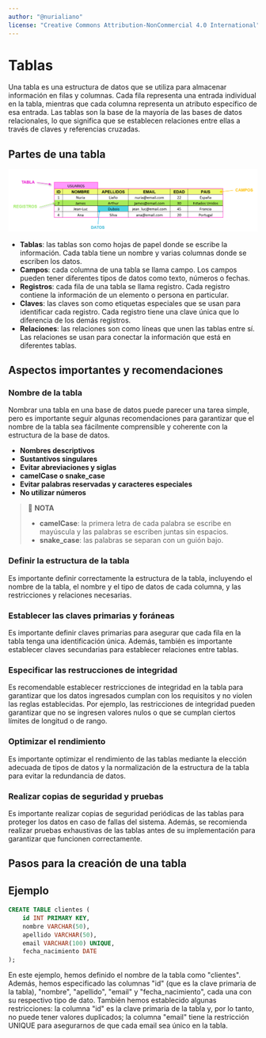 ```yaml
---
author: "@nurialiano"
license: "Creative Commons Attribution-NonCommercial 4.0 International"
---
```


# Tablas

Una tabla es una estructura de datos que se utiliza para almacenar información en filas y columnas. Cada fila representa una entrada individual en la tabla, mientras que cada columna representa un atributo específico de esa entrada. Las tablas son la base de la mayoría de las bases de datos relacionales, lo que significa que se establecen relaciones entre ellas a través de claves y referencias cruzadas.

## Partes de una tabla

![partes de una tabla](img/partes-tablas.png)

- **Tablas**: las tablas son como hojas de papel donde se escribe la información. Cada tabla tiene un nombre y varias columnas donde se escriben los datos.
- **Campos**: cada columna de una tabla se llama campo. Los campos pueden tener diferentes tipos de datos como texto, números o fechas.
- **Registros**: cada fila de una tabla se llama registro. Cada registro contiene la información de un elemento o persona en particular.
- **Claves**: las claves son como etiquetas especiales que se usan para identificar cada registro. Cada registro tiene una clave única que lo diferencia de los demás registros.
- **Relaciones**: las relaciones son como líneas que unen las tablas entre sí. Las relaciones se usan para conectar la información que está en diferentes tablas.

## Aspectos importantes y recomendaciones

### Nombre de la tabla

Nombrar una tabla en una base de datos puede parecer una tarea simple, pero es importante seguir algunas recomendaciones para garantizar que el nombre de la tabla sea fácilmente comprensible y coherente con la estructura de la base de datos.

- **Nombres descriptivos**
- **Sustantivos singulares**
- **Evitar abreviaciones y siglas**
- **camelCase o snake_case**
- **Evitar palabras reservadas y caracteres especiales**
- **No utilizar números**

>:pencil: **NOTA**
>
> - **camelCase**: la primera letra de cada palabra se escribe en mayúscula y las palabras se escriben juntas sin espacios.
> - **snake_case**: las palabras se separan con un guión bajo.

### Definir la estructura de la tabla

Es importante definir correctamente la estructura de la tabla, incluyendo el nombre de la tabla, el nombre y el tipo de datos de cada columna, y las restricciones y relaciones necesarias.

### Establecer las claves primarias y foráneas

Es importante definir claves primarias para asegurar que cada fila en la tabla tenga una identificación única. Además, también es importante establecer claves secundarias para establecer relaciones entre tablas.

### Especificar las restrucciones de integridad

Es recomendable establecer restricciones de integridad en la tabla para garantizar que los datos ingresados cumplan con los requisitos y no violen las reglas establecidas. Por ejemplo, las restricciones de integridad pueden garantizar que no se ingresen valores nulos o que se cumplan ciertos límites de longitud o de rango.

### Optimizar el rendimiento

Es importante optimizar el rendimiento de las tablas mediante la elección adecuada de tipos de datos y la normalización de la estructura de la tabla para evitar la redundancia de datos.

### Realizar copias de seguridad y pruebas

Es importante realizar copias de seguridad periódicas de las tablas para proteger los datos en caso de fallas del sistema. Además, se recomienda realizar pruebas exhaustivas de las tablas antes de su implementación para garantizar que funcionen correctamente.

## Pasos para la creación de una tabla

## Ejemplo

~~~sql
CREATE TABLE clientes (
    id INT PRIMARY KEY,
    nombre VARCHAR(50),
    apellido VARCHAR(50),
    email VARCHAR(100) UNIQUE,
    fecha_nacimiento DATE
);
~~~

En este ejemplo, hemos definido el nombre de la tabla como "clientes". Además, hemos especificado las columnas "id" (que es la clave primaria de la tabla), "nombre", "apellido", "email" y "fecha_nacimiento", cada una con su respectivo tipo de dato.
También hemos establecido algunas restricciones: la columna "id" es la clave primaria de la tabla y, por lo tanto, no puede tener valores duplicados; la columna "email" tiene la restricción UNIQUE para asegurarnos de que cada email sea único en la tabla.
